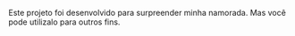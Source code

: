Este projeto foi desenvolvido para surpreender minha namorada. Mas você pode utilizalo para outros fins.
